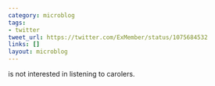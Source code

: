 ```yaml
---
category: microblog
tags:
- twitter
tweet_url: https://twitter.com/ExMember/status/1075684532
links: []
layout: microblog
---
```

is not interested in listening to carolers.
